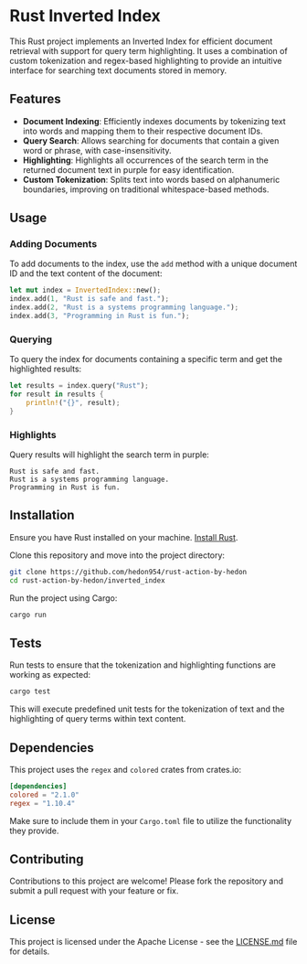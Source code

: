 # Rust Inverted Index

This Rust project implements an Inverted Index for efficient document retrieval with support for query term highlighting. It uses a combination of custom tokenization and regex-based highlighting to provide an intuitive interface for searching text documents stored in memory.

## Features

- **Document Indexing**: Efficiently indexes documents by tokenizing text into words and mapping them to their respective document IDs.
- **Query Search**: Allows searching for documents that contain a given word or phrase, with case-insensitivity.
- **Highlighting**: Highlights all occurrences of the search term in the returned document text in purple for easy identification.
- **Custom Tokenization**: Splits text into words based on alphanumeric boundaries, improving on traditional whitespace-based methods.

## Usage

### Adding Documents

To add documents to the index, use the `add` method with a unique document ID and the text content of the document:

```rust
let mut index = InvertedIndex::new();
index.add(1, "Rust is safe and fast.");
index.add(2, "Rust is a systems programming language.");
index.add(3, "Programming in Rust is fun.");
```

### Querying

To query the index for documents containing a specific term and get the highlighted results:

```rust
let results = index.query("Rust");
for result in results {
    println!("{}", result);
}
```

### Highlights

Query results will highlight the search term in purple:

```plaintext
Rust is safe and fast.
Rust is a systems programming language.
Programming in Rust is fun.
```

## Installation

Ensure you have Rust installed on your machine. [Install Rust](https://www.rust-lang.org/tools/install).

Clone this repository and move into the project directory:

```bash
git clone https://github.com/hedon954/rust-action-by-hedon
cd rust-action-by-hedon/inverted_index
```

Run the project using Cargo:

```bash
cargo run
```

## Tests

Run tests to ensure that the tokenization and highlighting functions are working as expected:

```bash
cargo test
```

This will execute predefined unit tests for the tokenization of text and the highlighting of query terms within text content.

## Dependencies

This project uses the `regex` and `colored` crates from crates.io:

```toml
[dependencies]
colored = "2.1.0"
regex = "1.10.4"
```

Make sure to include them in your `Cargo.toml` file to utilize the functionality they provide.

## Contributing

Contributions to this project are welcome! Please fork the repository and submit a pull request with your feature or fix.

## License

This project is licensed under the Apache License - see the [LICENSE.md](https://github.com/hedon954/rust-action-by-hedon/blob/main/LICENSE) file for details.
